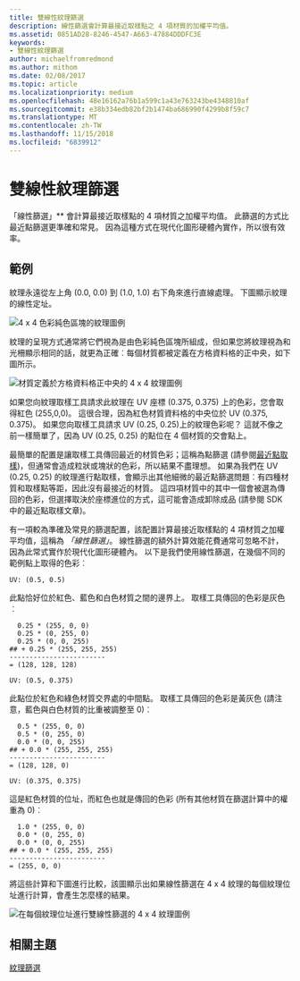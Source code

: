 ```yaml
---
title: 雙線性紋理篩選
description: 線性篩選會計算最接近取樣點之 4 項材質的加權平均值。
ms.assetid: 0851AD28-8246-4547-A663-47884DDDFC3E
keywords:
- 雙線性紋理篩選
author: michaelfromredmond
ms.author: mithom
ms.date: 02/08/2017
ms.topic: article
ms.localizationpriority: medium
ms.openlocfilehash: 48e16162a76b1a599c1a43e763243be4348810af
ms.sourcegitcommit: e38b334edb82bf2b1474ba686990f4299b8f59c7
ms.translationtype: MT
ms.contentlocale: zh-TW
ms.lasthandoff: 11/15/2018
ms.locfileid: "6839912"
---
```

# <a name="bilinear-texture-filtering"></a>雙線性紋理篩選


「線性篩選」** 會計算最接近取樣點的 4 項材質之加權平均值。 此篩選的方式比最近點篩選更準確和常見。 因為這種方式在現代化圖形硬體內實作，所以很有效率。


## <a name="span-idexamplespanspan-idexamplespanspan-idexamplespanexample"></a><span id="Example"></span><span id="example"></span><span id="EXAMPLE"></span>範例


紋理永遠從左上角 (0.0, 0.0) 到 (1.0, 1.0) 右下角來進行直線處理。 下圖顯示紋理的線性定址。

![4 x 4 色彩純色區塊的紋理圖例](images/bilinear-fig7a.png)

紋理的呈現方式通常將它們視為是由色彩純色區塊所組成，但如果您將紋理視為和光柵顯示相同的話，就更為正確︰每個材質都被定義在方格資料格的正中央，如下圖所示。

![材質定義於方格資料格正中央的 4 x 4 紋理圖例](images/bilinear-fig7b.png)

如果您向紋理取樣工具請求此紋理在 UV 座標 (0.375, 0.375) 上的色彩，您會取得紅色 (255,0,0)。 這很合理，因為紅色材質資料格的中央位於 UV (0.375, 0.375)。 如果您向取樣工具請求 UV (0.25, 0.25)上的紋理色彩呢？ 這就不像之前一樣簡單了，因為 UV (0.25, 0.25) 的點位在 4 個材質的交會點上。

最簡單的配置是讓取樣工具傳回最近的材質色彩；這稱為點篩選 (請參閱[最近點取樣](nearest-point-sampling.md))，但通常會造成粒狀或塊狀的色彩，所以結果不盡理想。 如果為我們在 UV (0.25, 0.25) 的紋理進行點取樣，會顯示出其他細微的最近點篩選問題︰有四種材質和取樣點等距，因此沒有最接近的材質。 這四項材質中的其中一個會被選為傳回的色彩，但選擇取決於座標進位的方式，這可能會造成卸除成品 (請參閱 SDK 中的最近點取樣文章)。

有一項較為準確及常見的篩選配置，該配置計算最接近取樣點的 4 項材質之加權平均值，這稱為 *「線性篩選」*。 線性篩選的額外計算效能花費通常可忽略不計，因為此常式實作於現代化圖形硬體內。 以下是我們使用線性篩選，在幾個不同的範例點上取得的色彩︰

```
UV: (0.5, 0.5)
```

此點恰好位於紅色、藍色和白色材質之間的邊界上。 取樣工具傳回的色彩是灰色︰

```
  0.25 * (255, 0, 0)
  0.25 * (0, 255, 0) 
  0.25 * (0, 0, 255) 
## + 0.25 * (255, 255, 255) 
------------------------
= (128, 128, 128)
```

```
UV: (0.5, 0.375)
```

此點位於紅色和綠色材質交界處的中間點。 取樣工具傳回的色彩是黃灰色 (請注意，藍色與白色材質的比重被調整至 0)︰

```
  0.5 * (255, 0, 0)
  0.5 * (0, 255, 0) 
  0.0 * (0, 0, 255) 
## + 0.0 * (255, 255, 255) 
------------------------
= (128, 128, 0)
```

```
UV: (0.375, 0.375)
```

這是紅色材質的位址，而紅色也就是傳回的色彩 (所有其他材質在篩選計算中的權重為 0)︰

```
  1.0 * (255, 0, 0)
  0.0 * (0, 255, 0) 
  0.0 * (0, 0, 255) 
## + 0.0 * (255, 255, 255) 
------------------------
= (255, 0, 0)
```

將這些計算和下圖進行比較，該圖顯示出如果線性篩選在 4 x 4 紋理的每個紋理位址進行計算，會產生怎麼樣的結果。

![在每個紋理位址進行雙線性篩選的 4 x 4 紋理圖例](images/bilinear-fig7c.jpg)

## <a name="span-idrelated-topicsspanrelated-topics"></a><span id="related-topics"></span>相關主題


[紋理篩選](texture-filtering.md)

 

 




